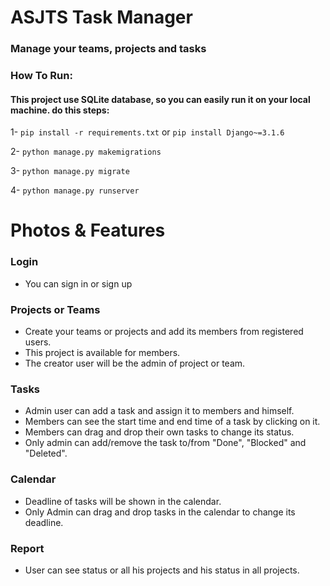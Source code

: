 # ASJTS Task Manager
### Manage your teams, projects and tasks

### How To Run:
#### This project use SQLite database, so you can easily run it on your local machine. do this steps:

  1- `pip install -r requirements.txt`  or  `pip install Django~=3.1.6`

  2- `python manage.py makemigrations`

  3- `python manage.py migrate`

  4- `python manage.py runserver`

# Photos & Features

### Login
* You can sign in or sign up 

### Projects or Teams
* Create your teams or projects and add its members from registered users.
* This project is available for members.
* The creator user will be the admin of project or team.


### Tasks
* Admin user can add a task and assign it to members and himself. 
* Members can see the start time and end time of a task by clicking on it.
* Members can drag and drop their own tasks to change its status.
* Only admin can add/remove the task to/from "Done", "Blocked" and "Deleted".

### Calendar
* Deadline of tasks will be shown in the calendar.
* Only Admin can drag and drop tasks in the calendar to change its deadline.

### Report
* User can see status or all his projects and his status in all projects.

